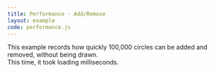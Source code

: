 ```yaml
---
title: Performance - Add/Remove
layout: example
code: performance.js
---
```


This example records how quickly 100,000 circles can be added and removed, without being
drawn.<br />This time, it took <span id="target">loading</span> milliseconds.
